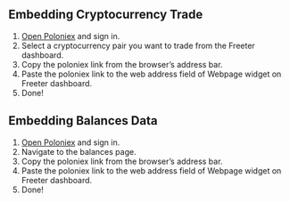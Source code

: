 ## Embedding Cryptocurrency Trade

1. <a href="{{ curItem.homeUrl|e }}" target="_blank">Open Poloniex</a> and sign in.
2. Select a cryptocurrency pair you want to trade from the Freeter dashboard.
3. Copy the poloniex link from the browser’s address bar.
4. Paste the poloniex link to the web address field of Webpage widget on Freeter dashboard.
5. Done!

## Embedding Balances Data

1. <a href="{{ curItem.homeUrl|e }}" target="_blank">Open Poloniex</a> and sign in.
2. Navigate to the balances page.
3. Copy the poloniex link from the browser’s address bar.
4. Paste the poloniex link to the web address field of Webpage widget on Freeter dashboard.
5. Done!
